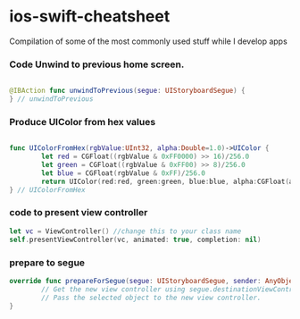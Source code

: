 # ios-swift-cheatsheet

Compilation of some of the most commonly used stuff while I develop apps

### Code Unwind to previous home screen.
```Swift

@IBAction func unwindToPrevious(segue: UIStoryboardSegue) {
} // unwindToPrevious

```

### Produce UIColor from hex values

```Swift

func UIColorFromHex(rgbValue:UInt32, alpha:Double=1.0)->UIColor {
        let red = CGFloat((rgbValue & 0xFF0000) >> 16)/256.0
        let green = CGFloat((rgbValue & 0xFF00) >> 8)/256.0
        let blue = CGFloat(rgbValue & 0xFF)/256.0
        return UIColor(red:red, green:green, blue:blue, alpha:CGFloat(alpha))
} // UIColorFromHex
```

### code to present view controller

```Swift
let vc = ViewController() //change this to your class name
self.presentViewController(vc, animated: true, completion: nil)
```

### prepare to segue

```Swift
override func prepareForSegue(segue: UIStoryboardSegue, sender: AnyObject?) {
        // Get the new view controller using segue.destinationViewController.
        // Pass the selected object to the new view controller.
}
```
